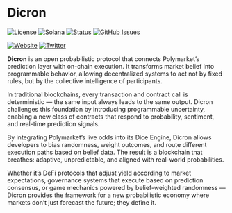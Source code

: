 # Dicron

[![License](https://img.shields.io/badge/License-MIT-blue.svg)](https://opensource.org/licenses/MIT)
[![Solana](https://img.shields.io/badge/Solana-Web3-green.svg)](https://solana.com/)
[![Status](https://img.shields.io/badge/Status-In%20Development-orange.svg)]()
[![GitHub Issues](https://img.shields.io/github/issues/yourusername/ontora-ai.svg)](https://github.com/yourusername/ontora-ai/issues)

[![Website](https://img.shields.io/badge/Website-Dicron-blue?logo=google-chrome)](https://dicronbet.com/)
[![Twitter](https://img.shields.io/badge/Twitter-Dicron-blue?logo=twitter)](https://x.com/DicronBetfun)

**Dicron**  is an open probabilistic protocol that connects Polymarket’s prediction layer with on-chain execution.
It transforms market belief into programmable behavior, allowing decentralized systems to act not by fixed rules, but by the collective intelligence of participants.

In traditional blockchains, every transaction and contract call is deterministic — the same input always leads to the same output. Dicron challenges this foundation by introducing programmable uncertainty, enabling a new class of contracts that respond to probability, sentiment, and real-time prediction signals.

By integrating Polymarket’s live odds into its Dice Engine, Dicron allows developers to bias randomness, weight outcomes, and route different execution paths based on belief data. The result is a blockchain that breathes: adaptive, unpredictable, and aligned with real-world probabilities.

Whether it’s DeFi protocols that adjust yield according to market expectations, governance systems that execute based on prediction consensus, or game mechanics powered by belief-weighted randomness — Dicron provides the framework for a new probabilistic economy where markets don’t just forecast the future; they define it.
